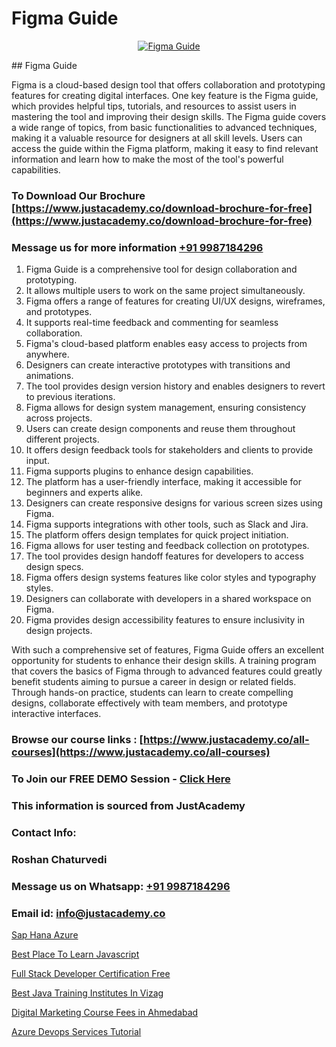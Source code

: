 # Figma Guide

<p align="center">
  <a href="https://justacademy.co/course-detail/figma-training">
    <img src="https://justacademy.co/storage2/course_image/1677062509_course_image.webp" alt="Figma Guide">
  </a>
</p>
## Figma Guide

Figma is a cloud-based design tool that offers collaboration and prototyping features for creating digital interfaces. One key feature is the Figma guide, which provides helpful tips, tutorials, and resources to assist users in mastering the tool and improving their design skills. The Figma guide covers a wide range of topics, from basic functionalities to advanced techniques, making it a valuable resource for designers at all skill levels. Users can access the guide within the Figma platform, making it easy to find relevant information and learn how to make the most of the tool's powerful capabilities.
### To Download Our Brochure [https://www.justacademy.co/download-brochure-for-free](https://www.justacademy.co/download-brochure-for-free)
### Message us for more information [+91 9987184296](https://api.whatsapp.com/send?phone=919987184296)
1) Figma Guide is a comprehensive tool for design collaboration and prototyping.
2) It allows multiple users to work on the same project simultaneously.
3) Figma offers a range of features for creating UI/UX designs, wireframes, and prototypes.
4) It supports real-time feedback and commenting for seamless collaboration.
5) Figma's cloud-based platform enables easy access to projects from anywhere.
6) Designers can create interactive prototypes with transitions and animations.
7) The tool provides design version history and enables designers to revert to previous iterations.
8) Figma allows for design system management, ensuring consistency across projects.
9) Users can create design components and reuse them throughout different projects.
10) It offers design feedback tools for stakeholders and clients to provide input.
11) Figma supports plugins to enhance design capabilities.
12) The platform has a user-friendly interface, making it accessible for beginners and experts alike.
13) Designers can create responsive designs for various screen sizes using Figma.
14) Figma supports integrations with other tools, such as Slack and Jira.
15) The platform offers design templates for quick project initiation.
16) Figma allows for user testing and feedback collection on prototypes.
17) The tool provides design handoff features for developers to access design specs.
18) Figma offers design systems features like color styles and typography styles.
19) Designers can collaborate with developers in a shared workspace on Figma.
20) Figma provides design accessibility features to ensure inclusivity in design projects. 

With such a comprehensive set of features, Figma Guide offers an excellent opportunity for students to enhance their design skills. A training program that covers the basics of Figma through to advanced features could greatly benefit students aiming to pursue a career in design or related fields. Through hands-on practice, students can learn to create compelling designs, collaborate effectively with team members, and prototype interactive interfaces.

### Browse our course links : [https://www.justacademy.co/all-courses](https://www.justacademy.co/all-courses) 
### To Join our FREE DEMO Session - [Click Here](https://www.justacademy.co/register-for-course-demo)


### This information is sourced from JustAcademy
### Contact Info:
### Roshan Chaturvedi
### Message us on Whatsapp: [+91 9987184296](https://api.whatsapp.com/send?phone=919987184296)
### Email id: [info@justacademy.co](mailto:info@justacademy.co)
                
[Sap Hana Azure](https://www.linkedin.com/pulse/sap-hana-azure-justacademy-thane-sdqkc/)

[Best Place To Learn Javascript](https://www.linkedin.com/pulse/best-place-learn-javascript-justacademy-kolkata-czz2e?trackingId=%2BFx3pxyklCjZVsTSprz2Fw%3D%3D&lipi=urn%3Ali%3Apage%3Ad_flagship3_company_admin%3B57ggr4WVTUuBeEA%2FxPy55A%3D%3D)

[Full Stack Developer Certification Free](https://medium.com/@prempja40/full-stack-developer-certification-free-37e7c4a551d1)

[Best Java Training Institutes In Vizag](https://medium.com/@roneet705/best-java-training-institutes-in-vizag-14aba429b6f9)

[Digital Marketing Course Fees in Ahmedabad](https://justacademyin.github.io/justacademy/digital-marketing-course-fees-in-ahmedabad)

[Azure Devops Services Tutorial](https://justacademyin.github.io/justacademy/azure-devops-services-tutorial)

